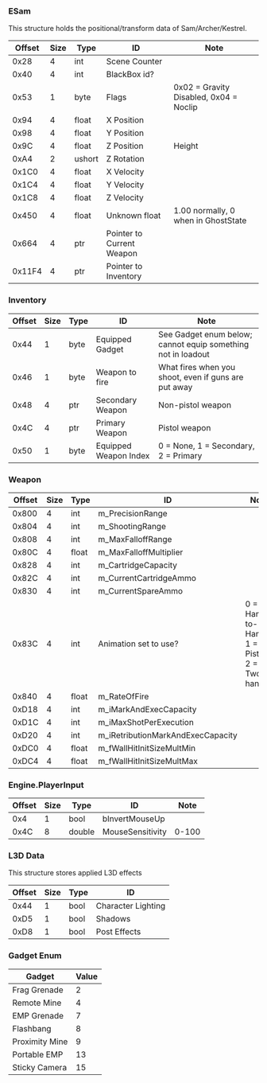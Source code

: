 ### ESam
This structure holds the positional/transform data of Sam/Archer/Kestrel.

| Offset | Size | Type | ID | Note |
| --- | --- | --- | ------------| --- |
| 0x28 | 4 | int | Scene Counter |
| 0x40 | 4 | int | BlackBox id? |
| 0x53 | 1 | byte | Flags | 0x02 = Gravity Disabled, 0x04 = Noclip |
| 0x94 | 4 | float | X Position |
| 0x98 | 4 | float | Y Position |
| 0x9C | 4 | float | Z Position | Height |
| 0xA4 | 2 | ushort | Z Rotation |
| 0x1C0 | 4 | float | X Velocity |
| 0x1C4 | 4 | float | Y Velocity |
| 0x1C8 | 4 | float | Z Velocity |
| 0x450 | 4 | float | Unknown float | 1.00 normally, 0 when in GhostState |
| 0x664 | 4 | ptr | Pointer to Current Weapon |
| 0x11F4 | 4 | ptr | Pointer to Inventory |

### Inventory
| Offset | Size | Type | ID | Note |
| --- | --- | --- | ------------| --- |
| 0x44 | 1 | byte | Equipped Gadget | See Gadget enum below; cannot equip something not in loadout |
| 0x46 | 1 | byte | Weapon to fire | What fires when you shoot, even if guns are put away |
| 0x48 | 4 | ptr | Secondary Weapon | Non-pistol weapon |
| 0x4C | 4 | ptr | Primary Weapon | Pistol weapon |
| 0x50 | 1 | byte | Equipped Weapon Index | 0 = None, 1 = Secondary, 2 = Primary |

### Weapon
| Offset | Size | Type | ID | Note |
| --- | --- | --- | ------------| --- |
| 0x800 | 4 | int | m_PrecisionRange |
| 0x804 | 4 | int | m_ShootingRange |
| 0x808 | 4 | int | m_MaxFalloffRange |
| 0x80C | 4 | float | m_MaxFalloffMultiplier |
| 0x828 | 4 | int | m_CartridgeCapacity |
| 0x82C | 4 | int | m_CurrentCartridgeAmmo |
| 0x830 | 4 | int | m_CurrentSpareAmmo |
| 0x83C | 4 | int | Animation set to use? | 0 = Hand-to-Hand, 1 = Pistol, 2 = Two-handed |
| 0x840 | 4 | float | m_RateOfFire |
| 0xD18 | 4 | int | m_iMarkAndExecCapacity |
| 0xD1C | 4 | int | m_iMaxShotPerExecution |
| 0xD20 | 4 | int | m_iRetributionMarkAndExecCapacity |
| 0xDC0 | 4 | float | m_fWallHitInitSizeMultMin |
| 0xDC4 | 4 | float | m_fWallHitInitSizeMultMax |

### Engine.PlayerInput

| Offset | Size | Type | ID | Note |
| --- | --- | --- | ------------| --- |
| 0x4 | 1 | bool | bInvertMouseUp |
| 0x4C | 8 | double | MouseSensitivity | 0-100 |

### L3D Data
This structure stores applied L3D effects

| Offset | Size | Type | ID |
| --- | --- | --- | ------------|
| 0x44 | 1 | bool | Character Lighting |
| 0xD5 | 1 | bool | Shadows |
| 0xD8 | 1 | bool | Post Effects |

### Gadget Enum
| Gadget | Value |
| --- | --- |
| Frag Grenade | 2 |
| Remote Mine | 4 |
|	EMP Grenade | 7 |
|	Flashbang | 8 |
|	Proximity Mine | 9 |
|	Portable EMP | 13 |
|	Sticky Camera | 15 |
